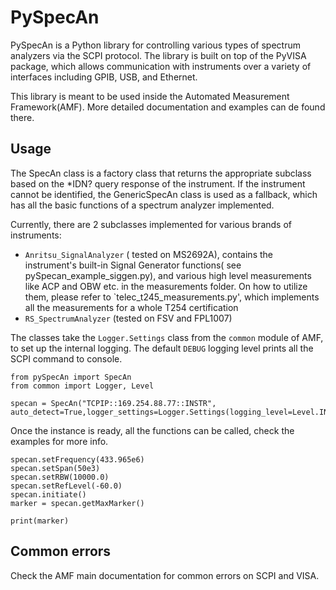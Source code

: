 # PySpecAn

PySpecAn is a Python library for controlling various types of spectrum analyzers via the SCPI protocol. The library is built on top of the PyVISA package, which allows communication with instruments over a variety of interfaces including GPIB, USB, and Ethernet.

This library is meant to be used inside the Automated Measurement Framework(AMF).
More detailed documentation and examples can de found there.

## Usage

 The SpecAn class is a factory class that returns the appropriate subclass based on the *IDN? query response of the instrument. If the instrument cannot be identified, the GenericSpecAn class is used as a fallback, which has all the basic functions of a spectrum analyzer implemented.

Currently, there are 2 subclasses implemented for various brands of instruments:
- `Anritsu_SignalAnalyzer` ( tested on MS2692A), contains the instrument's built-in Signal Generator functions( see pySpecan_example_siggen.py), and various high level measurements like ACP and OBW etc. in the measurements folder. On how to utilize them, please refer to `telec_t245_measurements.py', which implements all the measurements for a whole T254 certification 
- `RS_SpectrumAnalyzer` (tested on FSV and FPL1007)

The classes take the `Logger.Settings` class from the `common` module of AMF, to set up the internal logging. The default `DEBUG` logging level prints all the SCPI command to console.

```
from pySpecAn import SpecAn
from common import Logger, Level

specan = SpecAn("TCPIP::169.254.88.77::INSTR", auto_detect=True,logger_settings=Logger.Settings(logging_level=Level.INFO))

```
Once the instance is ready, all the functions can be called, check the examples for more info. 
```
specan.setFrequency(433.965e6)
specan.setSpan(50e3)
specan.setRBW(10000.0)
specan.setRefLevel(-60.0)
specan.initiate()
marker = specan.getMaxMarker()

print(marker)
```
## Common errors

Check the AMF main documentation for common errors on SCPI and VISA.

